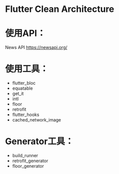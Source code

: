 # **Flutter Clean Architecture** 

# 使用API：
News API
https://newsapi.org/

# 使用工具：
* flutter_bloc
* equatable
* get_it
* intl
* floor
* retrofit
* flutter_hooks
* cached_network_image

# Generator工具：
* build_runner
* retrofit_generator
* floor_generator